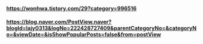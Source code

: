 #### https://wonhwa.tistory.com/29?category=996516
#### https://blog.naver.com/PostView.naver?blogId=lajy0313&logNo=222428727409&parentCategoryNo=&categoryNo=&viewDate=&isShowPopularPosts=false&from=postView
#### 

